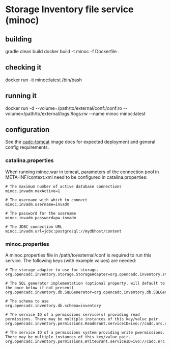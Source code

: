 # Storage Inventory file service (minoc)

## building

gradle clean build
docker build -t minoc -f Dockerfile .

## checking it
docker run -it minoc:latest /bin/bash

## running it
docker run -d --volume=/path/to/external/conf:/conf:ro --volume=/path/to/external/logs:/logs:rw --name minoc minoc:latest

## configuration
See the <a href="https://github.com/opencadc/docker-base/tree/master/cadc-tomcat">cadc-tomcat</a> image docs 
for expected deployment and general config requirements.

### catalina.properties
When running minoc.war in tomcat, parameters of the connection pool in META-INF/context.xml need
to be configured in catalina.properties:
```
# The maximum number of active database connections
minoc.invadm.maxActive=1

# The username with which to connect
minoc.invadm.username=invadm

# The password for the username
minoc.invadm.password=pw-invadm

# The JDBC connection URL
minoc.invadm.url=jdbc:postgresql://mydbhost/content
```

### minoc.properties
A minoc.properties file in /path/to/external/conf is required to run this service.  The following keys (with example values) are needed:

```
# The storage adapter to use for storage.
org.opencadc.inventory.storage.StorageAdapter=org.opencadc.inventory.storage.fs.FileSystemStorageAdapter

# The SQL generator implementation (optional property, will default to the once below if not present)
org.opencadc.inventory.db.SQLGenerator=org.opencadc.inventory.db.SQLGenerator

# The schema to use
org.opencadc.inventory.db.schema=inventory

# The service ID of a permissions service(s) providing read permissions. There may be multiple instances of this key/value pair.
org.opencadc.inventory.permissions.ReadGrant.serviceID=ivo://cadc.nrc.ca/servicewithperms

# The service ID of a permissions system providing write pwermissions. There may be multiple instances of this key/value pair.
org.opencadc.inventory.permissions.WriteGrant.serviceID=ivo://cadc.nrc.ca/servicewithperms
```
